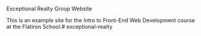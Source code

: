 Exceptional Realty Group Website

This is an example site for the Intro to Front-End Web Development course at the Flatiron School.# exceptional-realty
